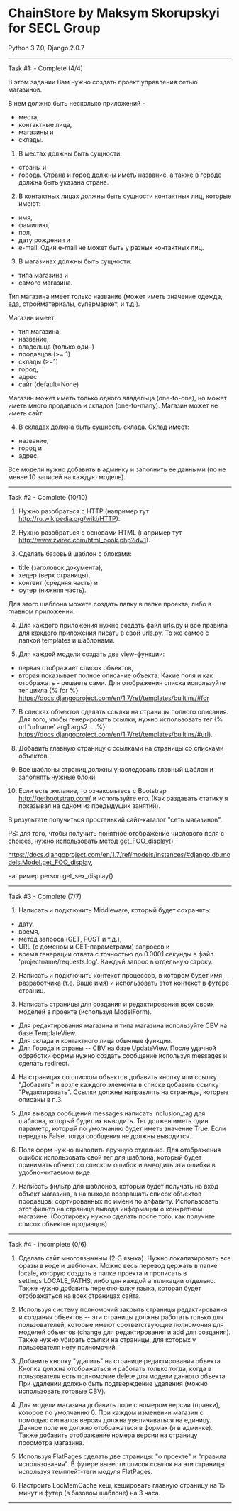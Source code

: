 # ChainStore by Maksym Skorupskyi for SECL Group
Python 3.7.0,
Django 2.0.7
_________________________________________________________________________________________________________

Task #1: - Complete (4/4)

В этом задании Вам нужно создать проект управления сетью магазинов.

В нем должно быть несколько приложений - 
- места, 
- контактные лица, 
- магазины и 
- склады.

1) В местах должны быть сущности: 
- страны и 
- города. 
Страна и город должны иметь название, а также в городе должна быть указана страна.

2) В контактных лицах должны быть сущности контактных лиц, которые имеют: 
- имя, 
- фамилию, 
- пол, 
- дату рождения и 
- e-mail. 
Один e-mail не может быть у разных контактных лиц.

3) В магазинах должны быть сущности: 
- типа магазина и 
- самого магазина. 

Тип магазина имеет только название (может иметь значение одежда, еда, стройматериалы, супермаркет, и т.д.). 

Магазин имеет:
- тип магазина, 
- название, 
- владельца (только один)
- продавцов (>= 1) 
- склады (>=1)
- город, 
- адрес
- сайт (default=None)

Магазин может иметь только одного владельца (one-to-one), 
но может иметь много продавцов и складов (one-to-many). 
Магазин может не иметь сайт.

4) В складах должна быть сущность склада. 
Склад имеет: 
- название,
- город и 
- адрес.

Все модели нужно добавить в админку и заполнить ее данными (по не менее 10 записей на каждую модель).

_________________________________________________________________________________________________________

Task #2 - Complete (10/10)

1. Нужно разобраться с HTTP (например тут http://ru.wikipedia.org/wiki/HTTP).

2. Нужно разобраться с основами HTML (например тут http://www.zvirec.com/html_book.php?id=1).

3. Сделать базовый шаблон с блоками: 
- title (заголовок документа), 
- хедер (верх страницы), 
- контент (средняя часть) и 
- футер (нижняя часть). 

Для этого шаблона можете создать папку в папке проекта, либо в главном приложении.

4. Для каждого приложения нужно создать файл urls.py 
и все правила для каждого приложения писать в свой urls.py. 
То же самое с папкой templates и шаблонами.

6. Для каждой модели создать две view-функции: 
- первая отображает список объектов, 
- вторая показывает полное описание объекта. 
Какие поля и как отображать - решаете сами. 
Для отображения списка используйте тег цикла {% for %} 
https://docs.djangoproject.com/en/1.7/ref/templates/builtins/#for

7. В списках объектов сделать ссылки на страницы полного описания. Для того, чтобы генерировать ссылки, нужно использовать тег {% url 'urlname' arg1 args2 ... %} 
https://docs.djangoproject.com/en/1.7/ref/templates/builtins/#url).

8. Добавить главную страницу с ссылками на страницы со списками объектов.

9. Все шаблоны страниц должны унаследовать главный шаблон и заполнять нужные блоки.

10. Если есть желание, то ознакомьтесь с Bootstrap http://getbootstrap.com/ и используйте его. 
(Как раздавать статику я показывал на одном из предыдущих занятий).

В результате получиться простенький сайт-каталог "сеть магазинов".

PS: для того, чтобы получить понятное отображение числового поля с choices, 
нужно использовать метод get_FOO_display() 

https://docs.djangoproject.com/en/1.7/ref/models/instances/#django.db.models.Model.get_FOO_display, 

например person.get_sex_display()

_________________________________________________________________________________________________________

Task #3 - Complete (7/7)

1. Написать и подключить Middleware, который будет сохранять: 
- дату, 
- время, 
- метод запроса (GET, POST и т.д.), 
- URL (с доменом и GET-параметрами) запросов и 
- время генерации ответа с точностью до 0.0001 секунды 
в файл 'projectname/requests.log'. 
Каждый запрос в отдельную строку.

2. Написать и подключить контекст процессор, в котором будет имя разработчика (т.е. Ваше имя) и использовать этот контекст в футере страниц.

3. Написать страницы для создания и редактирования всех своих моделей в проекте (используя ModelForm). 
- Для редактирования магазина и типа магазина используйте CBV на базе TemplateView. 
- Для склада и контактного лица обычные функции. 
- Для Города и страны -- CBV на базе UpdateView. 
После удачной обработки формы нужно создать сообщение используя messages и сделать redirect.

4. На страницах со списком объектов добавить кнопку или ccылку "Добавить" и возле каждого элемента в списке добавить ссылку "Редактировать". 
Ссылки должны направлять на страницы, которые описаны в п.3.

5. Для вывода сообщений messages написать inclusion_tag для шаблона, который будет их выводить. Тег должен иметь один параметр, который по умолчанию будет иметь значение True. 
Если передать False, тогда сообщения не должны выводится.

6. Поля форм нужно выводить вручную отдельно. 
Для отображения ошибок использовать свой тег для шаблона, который будет принимать объект со списком ошибок и выводить эти ошибки в удобно-читаемом виде.

7. Написать фильтр для шаблонов, который будет получать на вход объект магазина, а на выходе возвращать список объектов продавцов, сортированных по имени по алфавиту. 
Использовать этот фильтр на странице вывода информации о конкретном магазине. 
(Сортировку нужно сделать после того, как получите список объектов продавцов)

_________________________________________________________________________________________________________

Task #4 - incomplete (0/6)

1. Сделать сайт многоязычным (2-3 языка). Нужно локализировать все фразы в коде и шаблонах. Можно весь перевод держать в папке locale, которую создать в папке проекта и прописать в settings.LOCALE_PATHS, либо для каждой аппликации отдельно. Также нужно добавить переключалку языка, которая будет отображаться на всех страницах сайта.


2. Используя систему полномочий закрыть страницы редактирования и создания объектов -- эти страницы должны работать только для пользователей, которые имеют соответствующие полномочия для моделей объектов (change для редактирования и add для создания). Также нужно убирать ссылки на страницы, для которых у пользователя нету полномочий.


3. Добавить кнопку "удалить" на странице редактирования объекта. Кнопка должна отображаться и работать только тогда, когда в пользователя есть полномочие delete для модели данного объекта. При удалении должно быть подтверждение удаления (можно использовать готовые CBV).


4. Для модели магазина добавить поле с номером версии (правки), которое по умолчанию 0. При каждом изменении магазин с помощью сигналов версия должна увеличиваться на единицу. Данное поле не должно отображаться в формах (и в админке). 
Также добавить отображение номера версии на страницу просмотра магазина.


5. Используя FlatPages сделать две страницы: "о проекте" и "правила использования". В футере вывести список ссылок на эти страницы используя темплейт-теги модуля FlatPages.


6. Настроить LocMemCache кеш, кешировать главную страницу на 15 минут и футер (в базовом шаблоне) на 3 часа.

_________________________________________________________________________________________________________